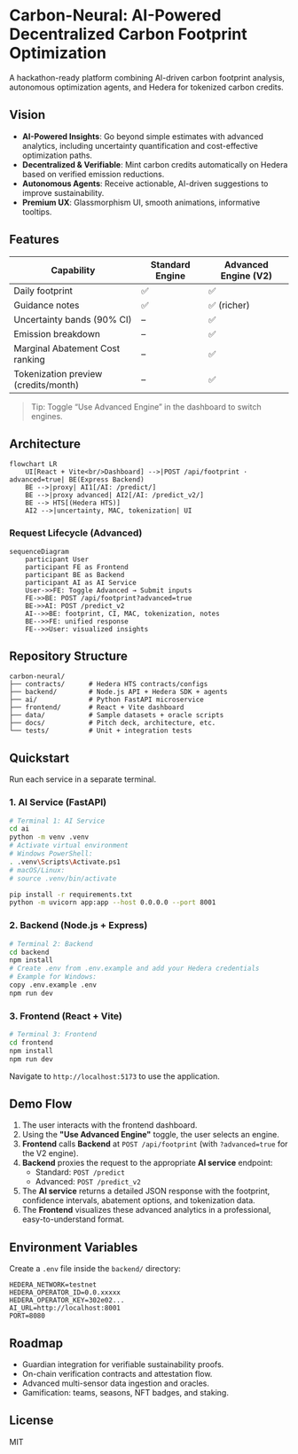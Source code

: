 # Carbon-Neural: AI-Powered Decentralized Carbon Footprint Optimization

A hackathon-ready platform combining AI-driven carbon footprint analysis, autonomous optimization agents, and Hedera for tokenized carbon credits.

## Vision

-   **AI-Powered Insights**: Go beyond simple estimates with advanced analytics, including uncertainty quantification and cost-effective optimization paths.
-   **Decentralized & Verifiable**: Mint carbon credits automatically on Hedera based on verified emission reductions.
-   **Autonomous Agents**: Receive actionable, AI-driven suggestions to improve sustainability.
-   **Premium UX**: Glassmorphism UI, smooth animations, informative tooltips.

## Features

| Capability | Standard Engine | Advanced Engine (V2) |
|---|---|---|
| Daily footprint | ✅ | ✅ |
| Guidance notes | ✅ | ✅ (richer) |
| Uncertainty bands (90% CI) | – | ✅ |
| Emission breakdown | – | ✅ |
| Marginal Abatement Cost ranking | – | ✅ |
| Tokenization preview (credits/month) | – | ✅ |

> Tip: Toggle “Use Advanced Engine” in the dashboard to switch engines.

## Architecture

```mermaid
flowchart LR
    UI[React + Vite<br/>Dashboard] -->|POST /api/footprint · advanced=true| BE(Express Backend)
    BE -->|proxy| AI1[/AI: /predict/]
    BE -->|proxy advanced| AI2[/AI: /predict_v2/]
    BE --> HTS[(Hedera HTS)]
    AI2 -->|uncertainty, MAC, tokenization| UI
```

### Request Lifecycle (Advanced)

```mermaid
sequenceDiagram
    participant User
    participant FE as Frontend
    participant BE as Backend
    participant AI as AI Service
    User->>FE: Toggle Advanced → Submit inputs
    FE->>BE: POST /api/footprint?advanced=true
    BE->>AI: POST /predict_v2
    AI-->>BE: footprint, CI, MAC, tokenization, notes
    BE-->>FE: unified response
    FE-->>User: visualized insights
```

## Repository Structure

```
carbon-neural/
├── contracts/      # Hedera HTS contracts/configs
├── backend/        # Node.js API + Hedera SDK + agents
├── ai/             # Python FastAPI microservice
├── frontend/       # React + Vite dashboard
├── data/           # Sample datasets + oracle scripts
├── docs/           # Pitch deck, architecture, etc.
└── tests/          # Unit + integration tests
```

## Quickstart

Run each service in a separate terminal.

### 1. AI Service (FastAPI)

```bash
# Terminal 1: AI Service
cd ai
python -m venv .venv
# Activate virtual environment
# Windows PowerShell:
. .venv\Scripts\Activate.ps1
# macOS/Linux:
# source .venv/bin/activate

pip install -r requirements.txt
python -m uvicorn app:app --host 0.0.0.0 --port 8001
```

### 2. Backend (Node.js + Express)

```bash
# Terminal 2: Backend
cd backend
npm install
# Create .env from .env.example and add your Hedera credentials
# Example for Windows:
copy .env.example .env
npm run dev
```

### 3. Frontend (React + Vite)

```bash
# Terminal 3: Frontend
cd frontend
npm install
npm run dev
```

Navigate to `http://localhost:5173` to use the application.

## Demo Flow

1.  The user interacts with the frontend dashboard.
2.  Using the **"Use Advanced Engine"** toggle, the user selects an engine.
3.  **Frontend** calls **Backend** at `POST /api/footprint` (with `?advanced=true` for the V2 engine).
4.  **Backend** proxies the request to the appropriate **AI service** endpoint:
    -   Standard: `POST /predict`
    -   Advanced: `POST /predict_v2`
5.  The **AI service** returns a detailed JSON response with the footprint, confidence intervals, abatement options, and tokenization data.
6.  The **Frontend** visualizes these advanced analytics in a professional, easy-to-understand format.

## Environment Variables

Create a `.env` file inside the `backend/` directory:

```
HEDERA_NETWORK=testnet
HEDERA_OPERATOR_ID=0.0.xxxxx
HEDERA_OPERATOR_KEY=302e02...
AI_URL=http://localhost:8001
PORT=8080
```

## Roadmap

-   Guardian integration for verifiable sustainability proofs.
-   On-chain verification contracts and attestation flow.
-   Advanced multi-sensor data ingestion and oracles.
-   Gamification: teams, seasons, NFT badges, and staking.

## License

MIT
